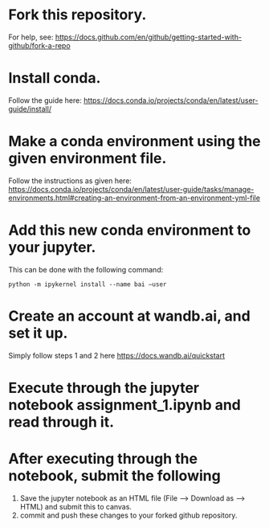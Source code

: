 # Fork this repository. 

For help, see: https://docs.github.com/en/github/getting-started-with-github/fork-a-repo

# Install conda. 

Follow the guide here: https://docs.conda.io/projects/conda/en/latest/user-guide/install/

# Make a conda environment using the given environment file.

Follow the instructions as given here: https://docs.conda.io/projects/conda/en/latest/user-guide/tasks/manage-environments.html#creating-an-environment-from-an-environment-yml-file

# Add this new conda environment to your jupyter.

This can be done with the following command:

`python -m ipykernel install --name bai —user`

# Create an account at wandb.ai, and set it up.

Simply follow steps 1 and 2 here https://docs.wandb.ai/quickstart

# Execute through the jupyter notebook assignment_1.ipynb and read through it.

# After executing through the notebook, submit the following

1. Save the jupyter notebook as an HTML file (File --> Download as --> HTML) and submit this to canvas.
2. commit and push these changes to your forked github repository.
